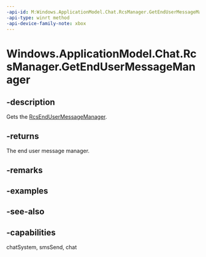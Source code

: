 ```yaml
---
-api-id: M:Windows.ApplicationModel.Chat.RcsManager.GetEndUserMessageManager
-api-type: winrt method
-api-device-family-note: xbox
---
```


<!-- Method syntax
public Windows.ApplicationModel.Chat.RcsEndUserMessageManager GetEndUserMessageManager()
-->

# Windows.ApplicationModel.Chat.RcsManager.GetEndUserMessageManager

## -description
Gets the [RcsEndUserMessageManager](rcsendusermessagemanager.md).

## -returns
The end user message manager.

## -remarks

## -examples

## -see-also

## -capabilities
chatSystem, smsSend, chat
